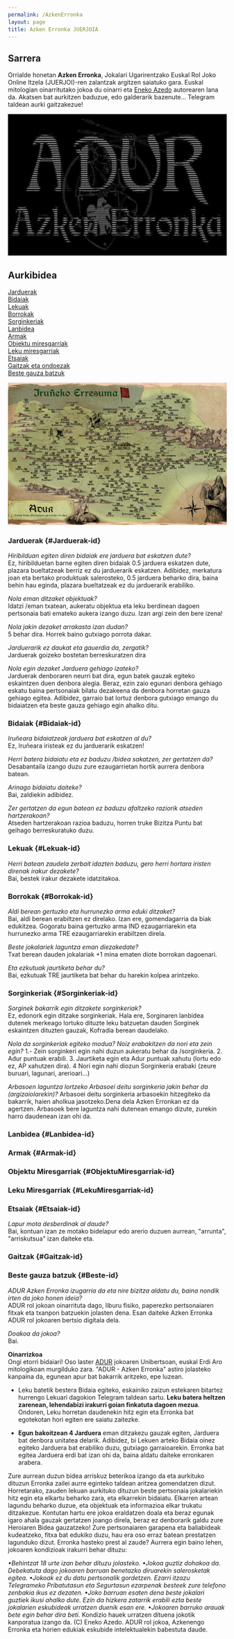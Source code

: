 ```yaml
---
permalink: /AzkenErronka
layout: page
title: Azken Erronka JUERJOIA
---
```

## Sarrera 
Orrialde honetan **Azken Erronka**, Jokalari Ugarirentzako Euskal Rol Joko Online Itzela (JUERJOI)-ren zalantzak argitzen saiatuko gara. 
Euskal mitologian oinarritutako  jokoa du oinarri eta [Eneko Azedo](https://twitter.com/EnekoAzedo) autorearen lana da.
Akatsen bat aurkitzen baduzue, edo galderarik bazenute... Telegram taldean aurki gaitzakezue!

![Azkenerronka](https://github.com/IzaroBlog/IzaroBlog.github.io/blob/main/_images/postimages/azkenerronka.jpg?raw=true)

## Aurkibidea

[Jarduerak](#Jarduerak-id)  
[Bidaiak](#Bidaiak-id)  
[Lekuak](#Lekuak-id)  
[Borrokak](#Borrokak-id)  
[Sorginkeriak](#Sorginkeriak-id)  
[Lanbidea](#Lanbidea-id)  
[Armak](#Armak-id)  
[Objektu miresgarriak](#ObjektuMiresgarriak-id)  
[Leku miresgarriak](#LekuMiresgarriak-id)  
[Etsaiak](#Etsaiak-id)  
[Gaitzak eta ondoezak](#Gaitzak-id)  
[Beste gauza batzuk](#Beste-id)  

![Irunea](https://github.com/IzaroBlog/IzaroBlog.github.io/blob/main/_images/ADUR/iruneaerresuma.jpg?raw=true)

### Jarduerak {#Jarduerak-id}
*Hiribilduan egiten diren bidaiak ere jarduera bat eskatzen dute?*  
Ez, hiribilduetan barne egiten diren bidaiak 0.5 jarduera eskatzen dute, plazara bueltatzeak berriz ez du jarduerarik eskatzen. Adibidez, merkatura joan eta bertako produktuak salerosteko, 0.5 jarduera beharko dira, baina behin hau eginda, plazara bueltatzeak ez du jarduerarik erabiliko.  

*Nola eman ditzaket objektuak?*  
Idatzi /eman txatean, aukeratu objektua eta leku berdinean dagoen pertsonaia bati emateko aukera izango duzu. Izan argi zein den bere izena!  

*Nola jakin dezaket arrakasta izan dudan?*  
5 behar dira. Horrek baino gutxiago porrota dakar.  

*Jarduerarik ez daukat eta gauerdia da, zergatik?*  
Jarduerak goizeko bostetan berreskuratzen dira  

*Nola egin dezaket Jarduera gehiago izateko?*  
Jarduerak denboraren neurri bat dira, egun batek gauzak egiteko eskaintzen duen denbora alegia. Beraz, ezin zaio egunari denbora gehiago eskatu baina pertsonaiak bilatu dezakeena da denbora horretan gauza gehiago egitea. Adibidez, garraio bat lortuz denbora gutxiago emango du bidaiatzen eta beste gauza gehiago egin ahalko ditu.  


### Bidaiak {#Bidaiak-id}
*Iruñeara bidaiatzeak jarduera bat eskatzen al du?*  
Ez, Iruñeara iristeak ez du jarduerarik eskatzen!  

*Herri batera bidaiatu eta ez baduzu /bidea sakatzen, zer gertatzen da?*  
Desabantaila izango duzu zure ezaugarrietan hortik aurrera denbora batean.   

*Arinago bidaiatu daiteke?*  
Bai, zaldiekin adibidez.  

*Zer gertatzen da egun batean ez baduzu afaltzeko raziorik atseden hartzerakoan?*  
Atseden hartzerakoan razioa baduzu, horren truke Bizitza Puntu bat geihago berreskuratuko duzu.  

### Lekuak {#Lekuak-id}
*Herri batean zaudela zerbait idazten baduzu, gero herri hortara iristen direnak irakur dezakete?*  
Bai, bestek irakur dezakete idatzitakoa. 

### Borrokak {#Borrokak-id}
*Aldi berean gertuzko eta hurrunezko arma eduki ditzaket?*  
Bai, aldi berean erabiltzen ez direlako. Izan ere, gomendagarria da biak edukitzea. Gogoratu baina gertuzko arma IND ezaugarriarekin eta hurrunezko arma TRE ezaugarriarekin erabiltzen direla.  

*Beste jokalariek laguntza eman diezakedate?*  
Txat berean dauden jokalariak +1 mina ematen diote borrokan dagoenari.  

*Eta ezkutuak jaurtiketa behar du?*  
Bai, ezkutuak TRE jaurtiketa bat behar du harekin kolpea arintzeko.  

### Sorginkeriak {#Sorginkeriak-id}
*Sorginek bakarrik egin ditzakete sorginkeriak?*  
Ez, edonork egin ditzake sorginkeriak. Hala ere, Sorginaren lanbidea dutenek merkeago lortuko dituzte leku batzuetan dauden Sorginek eskaintzen dituzten gauzak, Kofradia berean daudelako.  

*Nola da sorginkeriak egiteko modua? Noiz erabakitzen da nori eta zein egin?*
1.- Zein sorginkeri egin nahi duzun aukeratu behar da /sorginkeria. 2. Adur puntuak erabili. 3. Jaurtiketa egin eta Adur puntuak xahutu (lortu edo ez, AP xahutzen dira). 4 Nori egin nahi diozun Sorginkeria erabaki (zeure buruari, lagunari, arerioari...)

*Arbasoen laguntza lortzeko Arbasoei deitu sorginkeria jakin behar da (argizaiolarekin)?*
Arbasoei deitu sorginkeria arbasoekin hitzegiteko da bakarrik, haien aholkua jasotzeko.Dena dela Azken Erronkan ez da agertzen. Arbasoek bere laguntza nahi dutenean emango dizute, zurekin harro daudenean izan ohi da.  

### Lanbidea {#Lanbidea-id}

### Armak {#Armak-id}

### Objektu Miresgarriak {#ObjektuMiresgarriak-id}

### Leku Miresgarriak {#LekuMiresgarriak-id}

### Etsaiak {#Etsaiak-id}
*Lapur mota desberdinak al daude?*  
Bai, kontuan izan ze motako bidelapur edo arerio duzuen aurrean, "arrunta", "arriskutsua" izan daiteke eta. 

### Gaitzak {#Gaitzak-id}


### Beste gauza batzuk {#Beste-id}
*ADUR Azken Erronka izugarria da eta nire bizitza aldatu du, baina nondik irten da joko honen ideia?*  
ADUR rol jokoan oinarrituta dago, liburu fisiko, paperezko pertsonaiaren fitxak eta txanpon batzuekin jolasten dena. Esan daiteke Azken Erronka ADUR rol jokoaren bertsio digitala dela.  


*Doakoa da jokoa?*  
Bai.  

**Oinarrizkoa**  
Ongi etorri bidaiari!
Oso laster [ADUR](http://www.adurjokoa.eus/) jokoaren Unibertsoan, euskal Erdi Aro mitologikoan murgilduko zara. "ADUR - Azken Erronka" astiro jolasteko kanpaina da, egunean apur bat bakarrik aritzeko, epe luzean. 

- Leku batetik bestera Bidaia egiteko, eskainiko zaizun estekaren bitartez hurrengo Lekuari dagokion Telegram taldean sartu. **Leku batera heltzen zarenean, lehendabizi irakurri goian finkatuta dagoen mezua**. Ondoren, Leku horretan daudenekin hitz egin eta Erronka bat egotekotan hori egiten ere saiatu zaitezke.

- **Egun bakoitzean 4 Jarduera** eman ditzakezu gauzak egiten, Jarduera bat denbora unitatea delarik. Adibidez, bi Lekuen arteko Bidaia oinez egiteko Jarduera bat erabiliko duzu, gutxiago garraioarekin. Erronka bat egitea Jarduera erdi bat izan ohi da, baina aldatu daiteke erronkaren arabera.

Zure aurrean duzun bidea arriskuz beterikoa izango da eta aurkituko dituzun Erronka zailei aurre eginteko taldean aritzea gomendatzen dizut. Horretarako, zauden lekuan aurkituko dituzun beste pertsonaia jokalariekin hitz egin eta elkartu beharko zara, eta elkarrekin bidaiatu. Elkarren artean lagundu beharko duzue, eta objektuak eta informazioa elkar trukatu ditzakezue. 
Kontutan hartu ere jokoa eraldatzen doala eta beraz egunak igaro ahala gauzak gertatzen joango direla, beraz ez denborarik galdu zure Heroiaren Bidea gauzatzeko! Zure pertsonaiaren garapena eta baliabideak kudeatzeko, fitxa bat edukiko duzu, hau era oso erraz batean prestatzen lagunduko dizut. 
Erronka hasteko prest al zaude?
Aurrera egin baino lehen, jokoaren kondizioak irakurri behar dituzu:

*•Behintzat 18 urte izan behar dituzu jolasteko.
•Jokoa guztiz dohakoa da. Debekatuta dago jokoaren barruan benetazko diruarekin salerosketak egitea.
•Jokoak ez du datu pertsonalik gordetzen. Ezarri itzazu Telegrameko Pribatutasun eta Segurtasun ezarpenak besteek zure telefono zenbakia ikus ez dezaten.
•Joko barruan esaten dena beste jokalari guztiek ikusi ahalko dute. Ezin da hizkera zatarrik erabili ezta beste jokalarien eskubideak urratzen duenik esan ere.
•Jokoaren barruko arauak bete egin behar dira beti.*
Kondizio hauek urratzen dituena jokotik kanporatua izango da. 
(C) Eneko Azedo. ADUR rol jokoa, Azkenengo Erronka eta horien edukiak eskubide intelektualekin babestuta daude. 
